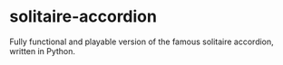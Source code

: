 # solitaire-accordion
Fully functional and playable version of the famous solitaire accordion, written in Python.

